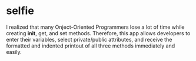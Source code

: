 # selfie
I realized that many Onject-Oriented Programmers lose a lot of time while creating __init__, get, and set methods. Therefore, this app allows developers to enter their variables, select private/public attributes, and receive the formatted and indented printout of all three methods immediately and easily. 
